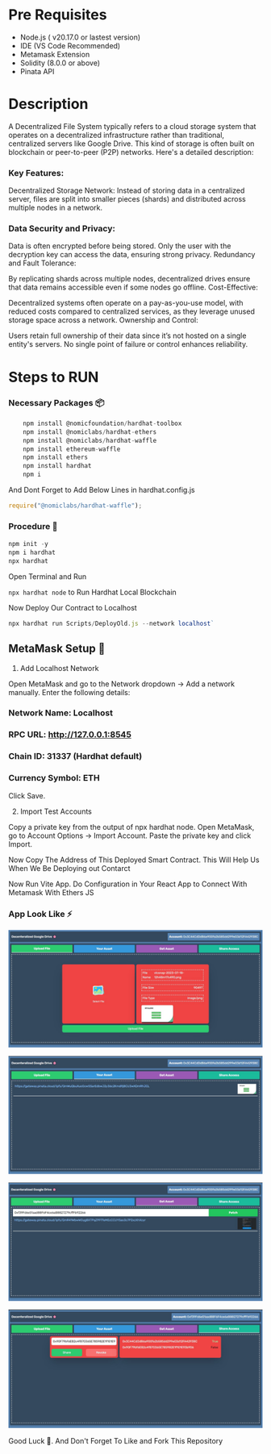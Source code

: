 # Pre Requisites
- Node.js ( v20.17.0 or lastest version)
- IDE (VS Code Recommended)
- Metamask Extension
- Solidity (8.0.0 or above)
- Pinata API
  
# Description
A Decentralized File System typically refers to a cloud storage system that operates on a decentralized infrastructure rather than traditional, centralized servers like Google Drive. This kind of storage is often built on blockchain or peer-to-peer (P2P) networks. Here's a detailed description:

### Key Features:
Decentralized Storage Network: Instead of storing data in a centralized server, files are split into smaller pieces (shards) and distributed across multiple nodes in a network.

### Data Security and Privacy:

Data is often encrypted before being stored.
Only the user with the decryption key can access the data, ensuring strong privacy.
Redundancy and Fault Tolerance:

By replicating shards across multiple nodes, decentralized drives ensure that data remains accessible even if some nodes go offline.
Cost-Effective:

Decentralized systems often operate on a pay-as-you-use model, with reduced costs compared to centralized services, as they leverage unused storage space across a network.
Ownership and Control:

Users retain full ownership of their data since it’s not hosted on a single entity's servers.
No single point of failure or control enhances reliability.

# Steps to RUN
### Necessary Packages 📦

```js
    npm install @nomicfoundation/hardhat-toolbox
    npm install @nomiclabs/hardhat-ethers
    npm install @nomiclabs/hardhat-waffle
    npm install ethereum-waffle
    npm install ethers
    npm install hardhat
    npm i
```

And Dont Forget to Add Below Lines in hardhat.config.js

```js
require("@nomiclabs/hardhat-waffle");
```

### Procedure 🧪

```js
npm init -y
npm i hardhat
npx hardhat
```

Open Terminal and Run

`npx hardhat node` to Run Hardhat Local Blockchain

Now Deploy Our Contract to Localhost

```js
npx hardhat run Scripts/DeployOld.js --network localhost`
```


## MetaMask Setup 🔑
1. Add Localhost Network
   
Open MetaMask and go to the Network dropdown → Add a network manually.
Enter the following details:

### Network Name: Localhost
### RPC URL: http://127.0.0.1:8545
### Chain ID: 31337 (Hardhat default)
### Currency Symbol: ETH
Click Save.

2. Import Test Accounts
   
Copy a private key from the output of npx hardhat node.
Open MetaMask, go to Account Options → Import Account.
Paste the private key and click Import.


Now Copy The Address of This Deployed Smart Contract. This Will Help Us When We Be Deploying out Contarct

Now Run Vite App. Do Configuration in Your React App to Connect With Metamask With Ethers JS 

### App Look Like ⚡

![Upload File](./Important%20Images%20For%20Readme/A.jpg)

![Your Asset](./Important%20Images%20For%20Readme/B.jpg)

![Get Asset](./Important%20Images%20For%20Readme/C.jpg)

![Share Access](./Important%20Images%20For%20Readme/D.jpg)

Good Luck 👋. And Don't Forget To Like and Fork This Repository

